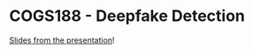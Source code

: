# COGS188 - Deepfake Detection

[Slides from the presentation](https://docs.google.com/presentation/d/1bmGdfFXIWDnN-uHT5sn4Eq3GNNIxgEyrPM9VXF9mR-g/edit?usp=sharing)!
